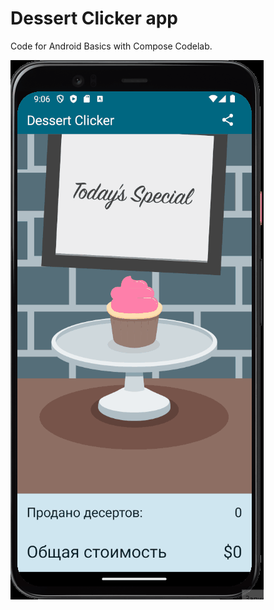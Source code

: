 Dessert Clicker app
=====================

Code for Android Basics with Compose Codelab.

![Screenshot](dessert_clicker.gif)